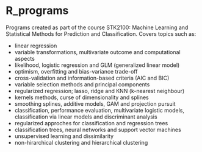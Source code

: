 # R_programs

Programs created as part of the course STK2100: Machine Learning and Statistical Methods for Prediction and Classification.
Covers topics such as:
- linear regression
- variable transformations, multivariate outcome and computational aspects
- likelihood, logistic regression and GLM (generalized linear model)
- optimism, overfitting and bias-variance trade-off
- cross-validation and information-based criteria (AIC and BIC)
- variable selection methods and principal components
- regularized regression; lasso, ridge and KNN (k-nearest neighbour)
- kernels methods, curse of dimensionality and splines 
- smoothing splines, additive models, GAM and projection pursuit
- classification, performance evaluation, multivariate logistic models, classification via linear models and discriminant analysis
- regularized approches for classification and regression trees
- classification trees, neural networks and support vector machines
- unsupervised learning and dissimilarity
- non-hirarchical clustering and hierarchical clustering
